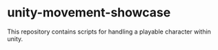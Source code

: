 # unity-movement-showcase
This repository contains scripts for handling a playable character within unity. 

